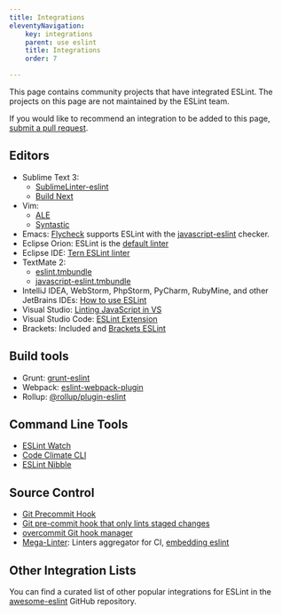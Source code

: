```yaml
---
title: Integrations
eleventyNavigation:
    key: integrations
    parent: use eslint
    title: Integrations
    order: 7

---
```


This page contains community projects that have integrated ESLint. The projects on this page are not maintained by the ESLint team.

If you would like to recommend an integration to be added to this page, [submit a pull request](../contribute/pull-requests).

## Editors

* Sublime Text 3:
    * [SublimeLinter-eslint](https://github.com/SublimeLinter/SublimeLinter-eslint)
    * [Build Next](https://github.com/albertosantini/sublimetext-buildnext)
* Vim:
    * [ALE](https://github.com/dense-analysis/ale)
    * [Syntastic](https://github.com/vim-syntastic/syntastic/tree/master/syntax_checkers/javascript)
* Emacs: [Flycheck](http://www.flycheck.org/) supports ESLint with the [javascript-eslint](http://www.flycheck.org/en/latest/languages.html#javascript) checker.
* Eclipse Orion: ESLint is the [default linter](https://dev.eclipse.org/mhonarc/lists/orion-dev/msg02718.html)
* Eclipse IDE: [Tern ESLint linter](https://github.com/angelozerr/tern.java/wiki/Tern-Linter-ESLint)
* TextMate 2:
    * [eslint.tmbundle](https://github.com/ryanfitzer/eslint.tmbundle)
    * [javascript-eslint.tmbundle](https://github.com/natesilva/javascript-eslint.tmbundle)
* IntelliJ IDEA, WebStorm, PhpStorm, PyCharm, RubyMine, and other JetBrains IDEs: [How to use ESLint](https://www.jetbrains.com/help/webstorm/eslint.html)
* Visual Studio: [Linting JavaScript in VS](https://learn.microsoft.com/en-us/visualstudio/javascript/linting-javascript?view=vs-2022)
* Visual Studio Code: [ESLint Extension](https://marketplace.visualstudio.com/items?itemName=dbaeumer.vscode-eslint)
* Brackets: Included and [Brackets ESLint](https://github.com/brackets-userland/brackets-eslint)

## Build tools

* Grunt: [grunt-eslint](https://www.npmjs.com/package/grunt-eslint)
* Webpack: [eslint-webpack-plugin](https://www.npmjs.com/package/eslint-webpack-plugin)
* Rollup: [@rollup/plugin-eslint](https://www.npmjs.com/package/@rollup/plugin-eslint)

## Command Line Tools

* [ESLint Watch](https://www.npmjs.com/package/eslint-watch)
* [Code Climate CLI](https://github.com/codeclimate/codeclimate)
* [ESLint Nibble](https://github.com/IanVS/eslint-nibble)

## Source Control

* [Git Precommit Hook](https://coderwall.com/p/zq8jlq/eslint-pre-commit-hook)
* [Git pre-commit hook that only lints staged changes](https://gist.github.com/dahjelle/8ddedf0aebd488208a9a7c829f19b9e8)
* [overcommit Git hook manager](https://github.com/brigade/overcommit)
* [Mega-Linter](https://megalinter.io/latest/): Linters aggregator for CI, [embedding eslint](https://megalinter.io/latest/descriptors/javascript_eslint/)


## Other Integration Lists

You can find a curated list of other popular integrations for ESLint in the [awesome-eslint](https://github.com/dustinspecker/awesome-eslint) GitHub repository.
